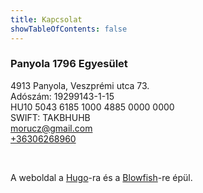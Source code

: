 ```yaml
---
title: Kapcsolat
showTableOfContents: false
---
```

### Panyola 1796 Egyesület
4913 Panyola, Veszprémi utca 73.  
Adószám: 19299143-1-15  
HU10 5043 6185 1000 4885 0000 0000  
SWIFT: TAKBHUHB  
morucz@gmail.com  
[+36306268960](tel:+36306268960)

<br>

A weboldal a [Hugo](https://gohugo.io/)-ra és a [Blowfish](https://blowfish.page/)-re épül.

